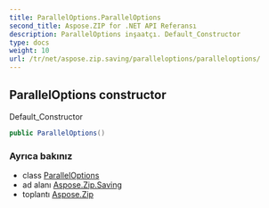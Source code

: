 ```yaml
---
title: ParallelOptions.ParallelOptions
second_title: Aspose.ZIP for .NET API Referansı
description: ParallelOptions inşaatçı. Default_Constructor
type: docs
weight: 10
url: /tr/net/aspose.zip.saving/paralleloptions/paralleloptions/
---
```

## ParallelOptions constructor

Default_Constructor

```csharp
public ParallelOptions()
```

### Ayrıca bakınız

* class [ParallelOptions](../)
* ad alanı [Aspose.Zip.Saving](../../paralleloptions/)
* toplantı [Aspose.Zip](../../../)


